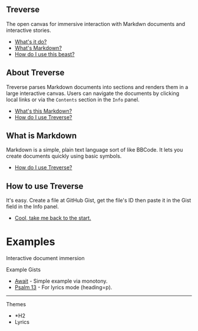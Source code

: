 ## Treverse
The open canvas for immersive interaction with Markdwn documents and interactive stories.
- [What's it do?](#about-treverse)
- [What's Markdown?](#what-is-markdown)
- [How do I use this beast?](#how-to-use-treverse)
<!-- {$gd_section_style="left:53px;top:34px;width:246px;height:171px;"} -->

## About Treverse
Treverse parses Markdown documents into sections and renders them in a large interactive canvas. Users can navigate the documents by clicking local links or via the `Contents` section in the `Info` panel.
- [What's this Markdown?](#what-is-markdown)
- [How do I use Treverse?](#how-to-use-treverse)
<!-- {$gd_section_style="left:196px;top:297.8000183105469px;width:326px;height:200px;"} -->

## What is Markdown
Markdown is a simple, plain text language sort of like BBCode. It lets you create documents quickly using basic symbols.
- [How do I use Treverse?](#how-to-use-treverse)
<!-- {$gd_section_style="left:505px;top:128px;width:400px;height:200px;"} -->

## How to use Treverse
It's easy. Create a file at GitHub Gist, get the file's ID then paste it in the Gist field in the Info panel.
- [Cool, take me back to the start.](#treverse)
<!-- {$gd_section_style="left:700px;top:300px;width:400px;height:200px;"} -->

# Examples <!-- {$gd_info} -->
<!-- {$gd_help_ribbon} -->

Interactive document immersion

Example Gists <!-- {$gd_gist} -->
- [Await](https://gist.github.com/eb48e3ccd0e0fc6a502a8ebe02a38715) - Simple example via monotony.
- [Psalm 13](https://gist.github.com/Ugotsta/5465780977626af6357811344774f003) - For lyrics mode (heading=p).

<!-- {$gd_collapsible_appearance} -->

-----

Themes <!-- {$gd_css} -->

<!-- {$gd_slider_fontsize="130,50,300,1,%"} -->

<!-- {$gd_select_heading} -->
- *H2
- Lyrics

<!-- {$gd_theme_variables} -->

<!-- {$gd_collapsible_end_appearance} -->

<!-- {$gd_toc} -->

<!-- {$gd_hide} -->
